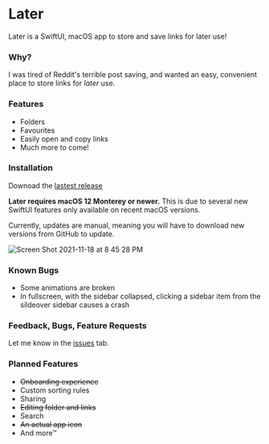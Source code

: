# Later

Later is a SwiftUI, macOS app to store and save links for later use!

### Why?

I was tired of Reddit's terrible post saving, and wanted an easy, convenient place to store links for _later_ use. 

### Features

- Folders
- Favourites
- Easily open and copy links
- Much more to come!

### Installation

Downoad the [lastest release](https://github.com/PeterTheSalmon/Later/releases/download/0.2.0-beta/Later.v0.2.0-beta.zip)

**Later requires macOS 12 Monterey or newer.** This is due to several new SwiftUI features only available on recent macOS versions.

Currently, updates are manual, meaning you will have to download new versions from GitHub to update.

![Screen Shot 2021-11-18 at 8 45 28 PM](https://user-images.githubusercontent.com/87033324/142566402-1fcb1ae9-95bc-495a-bf00-fd93afa8aeb4.png)

### Known Bugs

- Some animations are broken
- In fullscreen, with the sidebar collapsed, clicking a sidebar item from the sildeover sidebar causes a crash

### Feedback, Bugs, Feature Requests

Let me know in the [issues](https://github.com/PeterTheSalmon/Later/issues) tab.
### Planned Features

- ~~Onboarding experience~~
- Custom sorting rules
- Sharing
- ~~Editing folder and links~~
- Search
- ~~An actual app icon~~
- And more™
